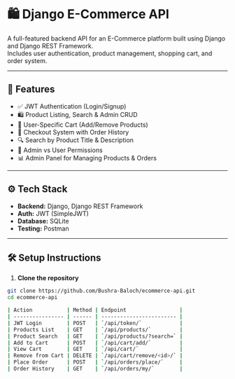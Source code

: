 # 🛍️ Django E-Commerce API

A full-featured backend API for an E-Commerce platform built using Django and Django REST Framework.  
Includes user authentication, product management, shopping cart, and order system.

---

## 🚀 Features

- ✅ JWT Authentication (Login/Signup)
- 🛍️ Product Listing, Search & Admin CRUD
- 🛒 User-Specific Cart (Add/Remove Products)
- 🧾 Checkout System with Order History
- 🔍 Search by Product Title & Description
- 🔐 Admin vs User Permissions
- 📊 Admin Panel for Managing Products & Orders

---

## ⚙️ Tech Stack

- **Backend:** Django, Django REST Framework
- **Auth:** JWT (SimpleJWT)
- **Database:** SQLite
- **Testing:** Postman

---

## 🛠️ Setup Instructions

1. **Clone the repository**
```bash
git clone https://github.com/Bushra-Baloch/ecommerce-api.git
cd ecommerce-api

| Action           | Method | Endpoint                 |
| ---------------- | ------ | ------------------------ |
| JWT Login        | POST   | `/api/token/`            |
| Products List    | GET    | `/api/products/`         |
| Product Search   | GET    | `/api/products/?search=` |
| Add to Cart      | POST   | `/api/cart/add/`         |
| View Cart        | GET    | `/api/cart/`             |
| Remove from Cart | DELETE | `/api/cart/remove/<id>/` |
| Place Order      | POST   | `/api/orders/place/`     |
| Order History    | GET    | `/api/orders/my/`        |

